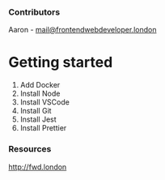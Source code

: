 ### Contributors
Aaron - mail@frontendwebdeveloper.london

# Getting started
1. Add Docker
2. Install Node
3. Install VSCode
4. Install Git
5. Install Jest
6. Install Prettier

### Resources
http://fwd.london
